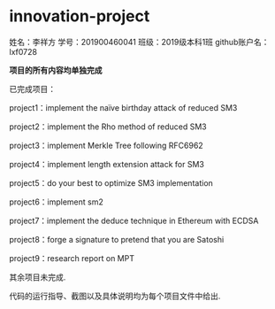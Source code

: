 # innovation-project
姓名：李祥方 学号：201900460041 班级：2019级本科1班 github账户名：lxf0728

**项目的所有内容均单独完成**

已完成项目：

project1：implement the naïve birthday attack of reduced SM3

project2：implement the Rho method of reduced SM3

project3：implement Merkle Tree following RFC6962

project4：implement length extension attack for SM3

project5：do your best to optimize SM3 implementation

project6：implement sm2

project7：implement the deduce technique in Ethereum with ECDSA

project8：forge a signature to pretend that you are Satoshi

project9：research report on MPT

其余项目未完成.

代码的运行指导、截图以及具体说明均为每个项目文件中给出.
